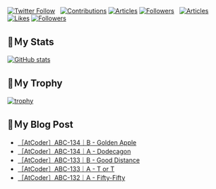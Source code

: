 [![Twitter Follow](https://img.shields.io/twitter/follow/hyperdb?label=twitter&logo=twitter&style=plastic)](https://twitter.com/hyperdb)
&nbsp;
[![Contributions](https://badgen.org/img/qiita/hyperdb/contributions?style=plastic)](https://qiita.com/hyperdb)
[![Articles](https://badgen.org/img/qiita/hyperdb/articles?style=plastic)](https://qiita.com/hyperdb)
[![Followers](https://badgen.org/img/qiita/hyperdb/followers?style=plastic)](https://qiita.com/hyperdb)
&nbsp;
[![Articles](https://badgen.org/img/zenn/hyperdb/articles)](https://zenn.dev/hyperdb)
[![Likes](https://badgen.org/img/zenn/hyperdb/likes?style=plastic)](https://zenn.dev/hyperdb)
[![Followers](https://badgen.org/img/zenn/hyperdb/followers?style=plastic)](https://zenn.dev/hyperdb)

## 🔖Ｍy Stats

[![GitHub stats](https://github-readme-stats-eight-theta.vercel.app/api?username=hyperdb&theme=radical&count_private=true&show_icons=true)](https://github.com/anuraghazra/github-readme-stats)

## 🔖Ｍy Trophy

[![trophy](https://github-profile-trophy.vercel.app/?username=hyperdb&theme=onedark)](https://github.com/ryo-ma/github-profile-trophy)

## 🔖Ｍy Blog Post

<!-- BLOG-POST-LIST:START -->
- [［AtCoder］ABC-134｜B - Golden Apple](https://zenn.dev/hyperdb/articles/f7d5a215d0fa1f)
- [［AtCoder］ABC-134｜A - Dodecagon](https://zenn.dev/hyperdb/articles/baf164d8883efc)
- [［AtCoder］ABC-133｜B - Good Distance](https://zenn.dev/hyperdb/articles/27945542c3fc16)
- [［AtCoder］ABC-133｜A - T or T](https://zenn.dev/hyperdb/articles/0da36f50e6d5a6)
- [［AtCoder］ABC-132｜A - Fifty-Fifty](https://zenn.dev/hyperdb/articles/d43e240b206cc5)
<!-- BLOG-POST-LIST:END -->
